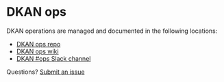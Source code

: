 # DKAN ops

DKAN operations are managed and documented in the following locations:

* [DKAN ops repo](https://github.com/GetDKAN/ops)
* [DKAN ops wiki](https://github.com/GetDKAN/ops/wiki)
* [DKAN #ops Slack channel](https://dkan.slack.com/messages/C6JUFP7Q9/)

Questions? [Submit an issue](https://github.com/GetDKAN/ops/issues/new)
